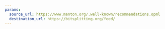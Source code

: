 ```yaml
---
params:
  source_url: https://www.manton.org/.well-known/recommendations.opml
  destination_url: https://bitsplitting.org/feed/
---
```

